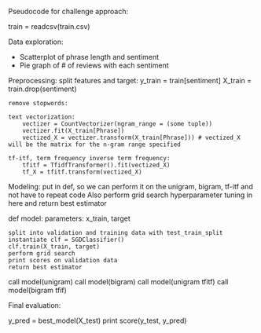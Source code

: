 Pseudocode for challenge approach:


train = readcsv(train.csv)

Data exploration:
- Scatterplot of phrase length and sentiment
- Pie graph of # of reviews with each sentiment 


Preprocessing:
    split features and target:
        y_train = train[sentiment]
        X_train = train.drop(sentiment)

    remove stopwords:
    
    text vectorization:
        vectizer = CountVectorizer(ngram_range = (some tuple))
        vectizer.fit(X_train[Phrase])
        vectized_X = vectizer.transform(X_train[Phrase])) # vectized_X will be the matrix for the n-gram range specified
        
    tf-itf, term frequency inverse term frequency:
        tfitf = TfidfTransformer().fit(vectized_X)
        tf_X = tfitf.transform(vectized_X)
        
Modeling: put in def, so we can perform it on the unigram, bigram, tf-itf and not have to repeat code
          Also perform grid search hyperparameter tuning in here and return best estimator

def model:
    parameters: x_train, target

    split into validation and training data with test_train_split
    instantiate clf = SGDClassifier()
    clf.train(X_train, target)
    perform grid search
    print scores on validation data
    return best estimator 
    
call model(unigram)
call model(bigram)
call model(unigram tfitf)
call model(bigram tfif)



Final evaluation:

y_pred = best_model(X_test)
print score(y_test, y_pred)
